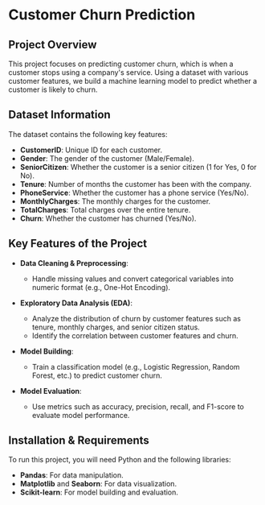 # Customer Churn Prediction

## Project Overview

This project focuses on predicting customer churn, which is when a customer stops using a company's service. Using a dataset with various customer features, we build a machine learning model to predict whether a customer is likely to churn.

## Dataset Information

The dataset contains the following key features:

- **CustomerID**: Unique ID for each customer.
- **Gender**: The gender of the customer (Male/Female).
- **SeniorCitizen**: Whether the customer is a senior citizen (1 for Yes, 0 for No).
- **Tenure**: Number of months the customer has been with the company.
- **PhoneService**: Whether the customer has a phone service (Yes/No).
- **MonthlyCharges**: The monthly charges for the customer.
- **TotalCharges**: Total charges over the entire tenure.
- **Churn**: Whether the customer has churned (Yes/No).

## Key Features of the Project

- **Data Cleaning & Preprocessing**:
  - Handle missing values and convert categorical variables into numeric format (e.g., One-Hot Encoding).
  
- **Exploratory Data Analysis (EDA)**:
  - Analyze the distribution of churn by customer features such as tenure, monthly charges, and senior citizen status.
  - Identify the correlation between customer features and churn.

- **Model Building**:
  - Train a classification model (e.g., Logistic Regression, Random Forest, etc.) to predict customer churn.
  
- **Model Evaluation**:
  - Use metrics such as accuracy, precision, recall, and F1-score to evaluate model performance.

## Installation & Requirements

To run this project, you will need Python and the following libraries:

- **Pandas**: For data manipulation.
- **Matplotlib** and **Seaborn**: For data visualization.
- **Scikit-learn**: For model building and evaluation.
